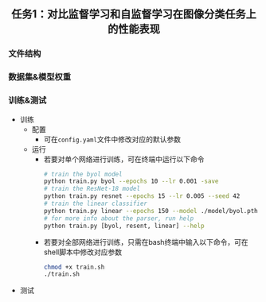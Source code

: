 <h2 align="center"> 任务1：对比监督学习和自监督学习在图像分类任务上的性能表现 </h2>


### 文件结构

### 数据集&模型权重

### 训练&测试

- 训练
  - 配置
    - 可在`config.yaml`文件中修改对应的默认参数
  - 运行
    - 若要对单个网络进行训练，可在终端中运行以下命令
      ```bash
      # train the byol model
      python train.py byol --epochs 10 --lr 0.001 -save
      # train the ResNet-18 model
      python train.py resnet --epochs 15 --lr 0.005 --seed 42
      # train the linear classifier
      python train.py linear --epochs 150 --model ./model/byol.pth --type 'self_supervise'
      # for more info about the parser, run help
      python train.py [byol, resent, linear] --help
      ``` 
    - 若要对全部网络进行训练，只需在bash终端中输入以下命令，可在shell脚本中修改对应参数
      ```bash
      chmod +x train.sh
      ./train.sh
      ``` 
- 测试